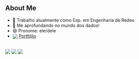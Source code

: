 ## About Me


- 🔭 Trabalho atualmente como Esp. em Engenharia de Redes
- 🌱 Me aprofundando no mundo dos dados! 
- 😄 Pronome: ele/dele
- <img align="center" src="https://img.icons8.com/color/48/000000/power-bi.png"> [Portfólio](https://app.powerbi.com/view?r=eyJrIjoiMGJiODc2ZTQtYThhZi00ZDI1LTg5Y2ItMzdlNzUzYmRiZDliIiwidCI6IjMwMjk0YmI0LTZlOTAtNDkzYi05MWZjLTNiMzI3Y2FiMzQ0ZSJ9&pageName=ReportSection)


<div>
<div style="display: inline_block"><br>
<img align="center" src="https://img.shields.io/badge/Python-14354C?style=for-the-badge&logo=python&logoColor=white">
<img align="center" src="https://img.shields.io/badge/MySQL-00000F?style=for-the-badge&logo=mysql&logoColor=white">
<img align="center" src="https://img.shields.io/badge/PowerBI-F2C811?style=for-the-badge&logo=Power%20BI&logoColor=white">
</div>
